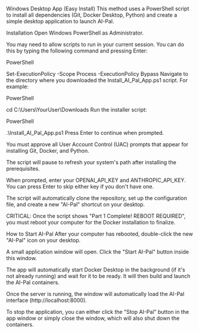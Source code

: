 Windows Desktop App (Easy Install)
This method uses a PowerShell script to install all dependencies (Git, Docker Desktop, Python) and create a simple desktop application to launch AI-Pal.

Installation
Open Windows PowerShell as Administrator.

You may need to allow scripts to run in your current session. You can do this by typing the following command and pressing Enter:

PowerShell

Set-ExecutionPolicy -Scope Process -ExecutionPolicy Bypass
Navigate to the directory where you downloaded the Install_AI_Pal_App.ps1 script. For example:

PowerShell

cd C:\Users\YourUser\Downloads
Run the installer script:

PowerShell

.\Install_AI_Pal_App.ps1
Press Enter to continue when prompted.

You must approve all User Account Control (UAC) prompts that appear for installing Git, Docker, and Python.

The script will pause to refresh your system's path after installing the prerequisites.

When prompted, enter your OPENAI_API_KEY and ANTHROPIC_API_KEY. You can press Enter to skip either key if you don't have one.

The script will automatically clone the repository, set up the configuration file, and create a new "AI-Pal" shortcut on your desktop.

CRITICAL: Once the script shows "Part 1 Complete! REBOOT REQUIRED", you must reboot your computer for the Docker installation to finalize.

How to Start AI-Pal
After your computer has rebooted, double-click the new "AI-Pal" icon on your desktop.

A small application window will open. Click the "Start AI-Pal" button inside this window.

The app will automatically start Docker Desktop in the background (if it's not already running) and wait for it to be ready. It will then build and launch the AI-Pal containers.

Once the server is running, the window will automatically load the AI-Pal interface (http://localhost:8000).

To stop the application, you can either click the "Stop AI-Pal" button in the app window or simply close the window, which will also shut down the containers.
